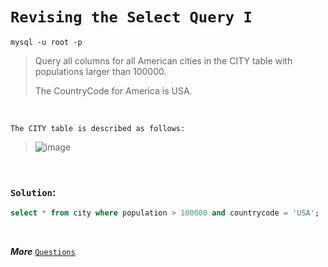 # `Revising the Select Query I`

    mysql -u root -p
 
>Query all columns for all American cities in the CITY table with populations larger than 100000. 
>
>The CountryCode for America is USA.

<br>

    The CITY table is described as follows:

>![image](https://github.com/imvickykumar999/hackerrank-codechef-leetcode/assets/50515418/e36c3712-e00d-4e27-a46a-ba9ce48fe79d)

<br>

### **`Solution`:**

```SQL
select * from city where population > 100000 and countrycode = 'USA';
```

<br>

***More*** [`Questions`](https://www.hackerrank.com/domains/sql?filters%5Bsubdomains%5D%5B%5D=select)
